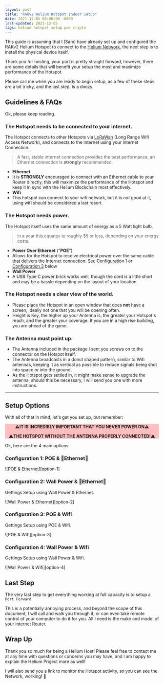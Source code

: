 ```yaml
---
layout: post
title: "RAKv2 Helium Hotspot Indoor Setup"
date: 2021-12-05 08:00:00 -0800
last-updated: 2021-12-05
tags: helium hotspot setup poe crypto
---
```


This guide is assuming that I (Sam) have already set up and configured the RAKv2 Helium Hotspot to connect to the [Helium Network][helium-network], the next step is to install the physical device itself.

Thank you for hosting, your part is pretty straight forward, however, there are some details that will benefit your setup the most and maximize performance of the Hotspot.

Please call me when you are ready to begin setup, as a few of these steps are a bit tricky, and the last step, is a doozy.

## Guidelines & FAQs

Ok, please keep reading.

### The Hotspot needs to be connected to your internet.

The Hotspot connects to other Hotspots via [LoRaWan][helium-lorawan] (Long Range Wifi Access Network), and connects to the Internet using your Internet Connection.

> A fast, stable internet connection provides the best performance, an Ethernet connection is **strongly** recommended.

- **Ethernet**
- It is **STRONGLY** encouraged to connect with an Ethernet cable to your Router directly, this will maximize the performance of the Hotspot and keep it in sync with the Helium Blockchain most effectively.
- **Wifi**
- This hotspot can connect to your wifi network, but it is _not_ good at it, using wifi should be considered a last resort.

### The Hotspot needs power.

The Hotspot itself uses the same amount of energy as a 5 Watt light bulb.

> In a year this equates to roughly $5 or less, depending on your energy costs.

- **Power Over Ethernet** ("**POE**")
- Allows for the Hotspot to receive electrical power over the same cable that delivers the Internet connection. See [Configuration 1](#configuration-1:-poe-&-ethernet) or [Configuration 3](#configuration-3:-poe-&-wifi) below
- **Wall Power**
- A USB Type C power brick works well, though the cord is a little short and may be a hassle depending on the layout of your location.

### The Hotspot needs a clear view of the world.

- Please place the Hotspot in an open window that does **not** have a screen, ideally not one that you will be opening often.
- Height is Key, the higher up your Antenna is, the greater your Hotspot's reach, and the greater your coverage. If you are in a high rise building, you are ahead of the game.

### The Antenna must point up.

- The Antenna included in the package I sent you screws on to the connector on the Hotspot itself.
- The Antenna broadcasts in a donut shaped pattern, similar to Wifi antennas, keeping it as vertical as possible to reduce signals being shot into space or into the ground.
- As the Hotspot gets settled in, it might make sense to upgrade the antenna, should this be necessary, I will send you one with more instructions.

---

## Setup Options

With all of that in mind, let's get you set up, but remember:

<div style="background-color:rgba(255, 0, 0, 0.25); text-align:center; vertical-align: middle;font-weight: bold;">
<p>
⚠️IT IS INCREDIBLY IMPORTANT THAT YOU NEVER POWER ON⚠️
</p>
<p>
⚠️THE HOTSPOT WITHOUT THE ANTENNA PROPERLY CONNECTED!⚠️
</p>
</div>

Ok, here are the 4 main options.

### Configuration 1: POE & 🌟Ethernet🌟

<div display: block; margin-left: auto; margin-right: auto; width: 50%;>
![POE & Ethernet][option-1]
</div>

### Configuration 2: Wall Power & 🌟Ethernet🌟

Gettings Setup using Wall Power & Ethernet.

<div display: block; margin-left: auto; margin-right: auto; width: 50%;>
![Wall Power & Ethernet][option-2]
</div>

### Configuration 3: POE & Wifi

Gettings Setup using POE & Wifi.

<div display: block; margin-left: auto; margin-right: auto; width: 50%;>
![POE & Wifi][option-3]
</div>

### Configuration 4: Wall Power & Wifi

Gettings Setup using Wall Power & Wifi.

<div display: block; margin-left: auto; margin-right: auto; width: 50%;>
![Wall Power & Wifi][option-4]
</div>

## Last Step

The very last step to get everything working at full capacity is to setup a `Port Forward`

This is a potentially annoying process, and beyond the scope of this document, I will call and walk you through it, or can even take remote control of your computer to do it for you. All I need is the make and model of your Internet Router.

## Wrap Up

Thank you so much for being a Helium Host! Please feel free to contact me at any time with questions or concerns you may have, and I am happy to explain the Helium Project more as well!

I will also send you a link to monitor the Hotspot activity, so you can see the Network, working! 🎈

[helium-lorawan]: https://www.helium.com/lorawan
[helium-network]: https://www.helium.com
[option-1]: https://i.imgur.com/iHCT6Nl.jpg
[option-2]: https://i.imgur.com/7IGx29j.jpg
[option-3]: https://i.imgur.com/j91Nqkj.jpg
[option-4]: https://i.imgur.com/hHjHx4W.jpg

